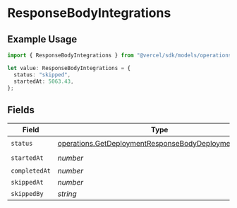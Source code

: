 # ResponseBodyIntegrations

## Example Usage

```typescript
import { ResponseBodyIntegrations } from "@vercel/sdk/models/operations/getdeployment.js";

let value: ResponseBodyIntegrations = {
  status: "skipped",
  startedAt: 5063.43,
};
```

## Fields

| Field                                                                                                                          | Type                                                                                                                           | Required                                                                                                                       | Description                                                                                                                    |
| ------------------------------------------------------------------------------------------------------------------------------ | ------------------------------------------------------------------------------------------------------------------------------ | ------------------------------------------------------------------------------------------------------------------------------ | ------------------------------------------------------------------------------------------------------------------------------ |
| `status`                                                                                                                       | [operations.GetDeploymentResponseBodyDeploymentsStatus](../../models/operations/getdeploymentresponsebodydeploymentsstatus.md) | :heavy_check_mark:                                                                                                             | N/A                                                                                                                            |
| `startedAt`                                                                                                                    | *number*                                                                                                                       | :heavy_check_mark:                                                                                                             | N/A                                                                                                                            |
| `completedAt`                                                                                                                  | *number*                                                                                                                       | :heavy_minus_sign:                                                                                                             | N/A                                                                                                                            |
| `skippedAt`                                                                                                                    | *number*                                                                                                                       | :heavy_minus_sign:                                                                                                             | N/A                                                                                                                            |
| `skippedBy`                                                                                                                    | *string*                                                                                                                       | :heavy_minus_sign:                                                                                                             | N/A                                                                                                                            |
